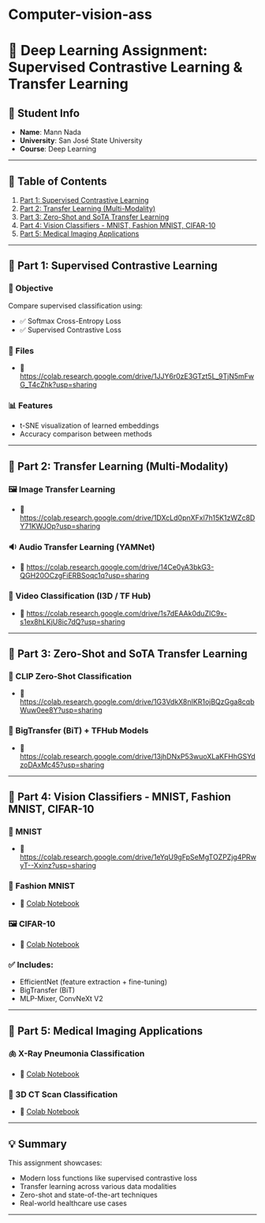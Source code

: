 # Computer-vision-ass
# 🧠 Deep Learning Assignment: Supervised Contrastive Learning & Transfer Learning

## 👤 Student Info
- **Name**: Mann Nada
- **University**: San José State University
- **Course**: Deep Learning

---

## 📂 Table of Contents
1. [Part 1: Supervised Contrastive Learning](#part-1-supervised-contrastive-learning)
2. [Part 2: Transfer Learning (Multi-Modality)](#part-2-transfer-learning-multi-modality)
3. [Part 3: Zero-Shot and SoTA Transfer Learning](#part-3-zero-shot-and-sota-transfer-learning)
4. [Part 4: Vision Classifiers - MNIST, Fashion MNIST, CIFAR-10](#part-4-vision-classifiers---mnist-fashion-mnist-cifar-10)
5. [Part 5: Medical Imaging Applications](#part-5-medical-imaging-applications)

---

## 📌 Part 1: Supervised Contrastive Learning

### 🎯 Objective
Compare supervised classification using:
- ✅ Softmax Cross-Entropy Loss
- ✅ Supervised Contrastive Loss

### 📁 Files
- 🔗 https://colab.research.google.com/drive/1JJY6r0zE3GTzt5L_9TjN5mFwG_T4cZhk?usp=sharing

### 📊 Features
- t-SNE visualization of learned embeddings
- Accuracy comparison between methods

---

## 📌 Part 2: Transfer Learning (Multi-Modality)

### 🖼️ Image Transfer Learning
- 🔗 https://colab.research.google.com/drive/1DXcLd0pnXFxl7h15K1zWZc8DY71KWJOp?usp=sharing

### 🔉 Audio Transfer Learning (YAMNet)
- 🔗 https://colab.research.google.com/drive/14Ce0yA3bkG3-QGH20OCzgFiERBSoqc1q?usp=sharing

### 🎥 Video Classification (I3D / TF Hub)
- 🔗 https://colab.research.google.com/drive/1s7dEAAk0duZIC9x-s1ex8hLKjU8ic7dQ?usp=sharing

---

## 📌 Part 3: Zero-Shot and SoTA Transfer Learning

### 🧠 CLIP Zero-Shot Classification
- 🔗 https://colab.research.google.com/drive/1G3VdkX8nIKR1ojBQzGga8cqbWuw0ee8Y?usp=sharing

### 🌼 BigTransfer (BiT) + TFHub Models
- 🔗 https://colab.research.google.com/drive/13jhDNxP53wuoXLaKFHhGSYdzoDAxMc45?usp=sharing

---

## 📌 Part 4: Vision Classifiers - MNIST, Fashion MNIST, CIFAR-10

### 🔢 MNIST
- 🔗 https://colab.research.google.com/drive/1eYqU9gFpSeMgTOZPZjg4PRwyT--Xxinz?usp=sharing

### 👚 Fashion MNIST
- 🔗 [Colab Notebook](YOUR_COLAB_LINK)

### 🖼️ CIFAR-10
- 🔗 [Colab Notebook](YOUR_COLAB_LINK)

### ✅ Includes:
- EfficientNet (feature extraction + fine-tuning)
- BigTransfer (BiT)
- MLP-Mixer, ConvNeXt V2

---

## 📌 Part 5: Medical Imaging Applications

### 🫁 X-Ray Pneumonia Classification
- 🔗 [Colab Notebook](YOUR_COLAB_LINK)

### 🧠 3D CT Scan Classification
- 🔗 [Colab Notebook](YOUR_COLAB_LINK)

---

## 💡 Summary
This assignment showcases:
- Modern loss functions like supervised contrastive loss
- Transfer learning across various data modalities
- Zero-shot and state-of-the-art techniques
- Real-world healthcare use cases

---

